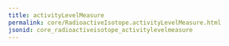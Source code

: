 ```yaml
---
title: activityLevelMeasure
permalink: core/RadioactiveIsotope.activityLevelMeasure.html
jsonid: core_radioactiveisotope_activitylevelmeasure
---
```

